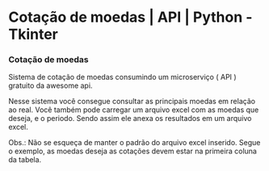 # Cotação de moedas | API | Python - Tkinter
<div>
<h3>Cotação de moedas</h3> 
<p></p>Sistema de cotação de moedas consumindo um microserviço ( API ) gratuito da awesome api.<p/>
<p>Nesse sistema você consegue consultar as principais moedas em relação ao real. Você também pode carregar um arquivo excel com as moedas que deseja, e o periodo. Sendo assim ele anexa os resultados em um arquivo excel.</p>
<p>Obs.: Não se esqueça de manter o padrão do arquivo excel inserido. Segue o exemplo, as moedas deseja as cotações devem estar na primeira coluna da tabela.</p>
</div>
